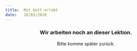 ```yaml
---
title:  Mit Gott erlebt
date:   16/03/2018
---
```


### <center>Wir arbeiten noch an dieser Lektion.</center>
<center>Bitte komme später zurück.</center>